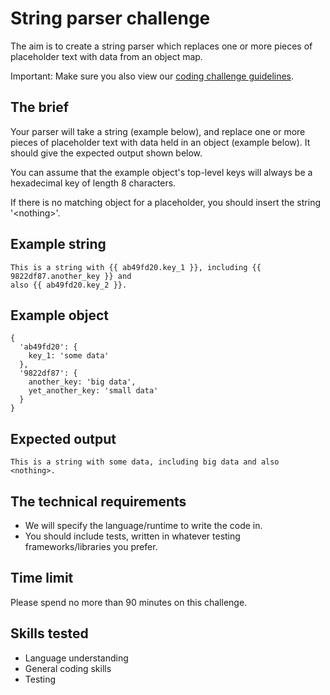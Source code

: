 # String parser challenge

The aim is to create a string parser which replaces one or more pieces of placeholder text with data from an object map.

Important: Make sure you also view our [coding challenge guidelines](README.md).

## The brief

Your parser will take a string (example below), and replace one or more pieces of placeholder text with data held in an object (example below). It should give the expected output shown below.

You can assume that the example object's top-level keys will always be a hexadecimal key of length 8 characters.

If there is no matching object for a placeholder, you should insert the string '\<nothing\>'.
  
## Example string

```
This is a string with {{ ab49fd20.key_1 }}, including {{ 9822df87.another_key }} and
also {{ ab49fd20.key_2 }}.
```

## Example object

```
{
  'ab49fd20': {
    key_1: 'some data'
  },
  '9822df87': {
    another_key: 'big data',
    yet_another_key: 'small data'
  }
}
```

## Expected output

```
This is a string with some data, including big data and also <nothing>.
```

## The technical requirements

- We will specify the language/runtime to write the code in.
- You should include tests, written in whatever testing frameworks/libraries you prefer.

## Time limit

Please spend no more than 90 minutes on this challenge.

## Skills tested

- Language understanding
- General coding skills
- Testing